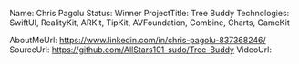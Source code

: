 Name: Chris Pagolu
Status: Winner
ProjectTitle: Tree Buddy
Technologies: SwiftUI, RealityKit, ARKit, TipKit, AVFoundation, Combine, Charts, GameKit

AboutMeUrl: https://www.linkedin.com/in/chris-pagolu-837368246/
SourceUrl: https://github.com/AllStars101-sudo/Tree-Buddy
VideoUrl:

<!---
EXAMPLE
Name<required>: John Appleseed
Status<required>: Submitted <or> Winner <or> Distinguished <or> Rejected
ProjectTitle: The Accessibility Rose
Technologies<only the first 4 are visible>: SwiftUI, RealityKit, CoreGraphic 

AboutMeUrl: https://linkedin.com/in/johnappleseed <
SourceUrl: https://github.com/johnappleseed/wwdc2025
VideoUrl: https://youtu.be/ABCDE123456

Please note that only Name and Status are mandatory fields. The other fields are optional.
-->

